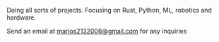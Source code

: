 Doing all sorts of projects. Focusing on Rust, Python, ML, robotics and hardware. 

Send an email at marios2132006@gmail.com for any inquiries

<!---
DarkMagic06/DarkMagic06 is a ✨ special ✨ repository because its `README.md` (this file) appears on your GitHub profile.
You can click the Preview link to take a look at your changes.
--->
